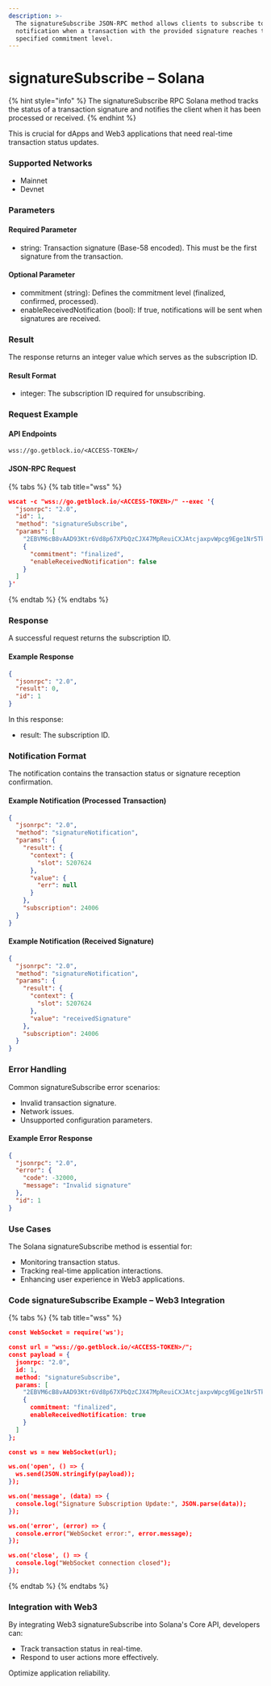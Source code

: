 ```yaml
---
description: >-
  The signatureSubscribe JSON-RPC method allows clients to subscribe to a single
  notification when a transaction with the provided signature reaches the
  specified commitment level.
---
```


# signatureSubscribe – Solana

{% hint style="info" %}
The signatureSubscribe RPC Solana method tracks the status of a transaction signature and notifies the client when it has been processed or received.&#x20;
{% endhint %}

This is crucial for dApps and Web3 applications that need real-time transaction status updates.

### Supported Networks

* Mainnet
* Devnet

### Parameters

#### Required Parameter

* string: Transaction signature (Base-58 encoded). This must be the first signature from the transaction.

#### Optional Parameter

* commitment (string): Defines the commitment level (finalized, confirmed, processed).
* enableReceivedNotification (bool): If true, notifications will be sent when signatures are received.

### Result

The response returns an integer value which serves as the subscription ID.

#### Result Format

* integer: The subscription ID required for unsubscribing.

### Request Example

#### API Endpoints

```
wss://go.getblock.io/<ACCESS-TOKEN>/
```

#### JSON-RPC Request

{% tabs %}
{% tab title="wss" %}
```json
wscat -c "wss://go.getblock.io/<ACCESS-TOKEN>/" --exec '{
  "jsonrpc": "2.0",
  "id": 1,
  "method": "signatureSubscribe",
  "params": [
    "2EBVM6cB8vAAD93Ktr6Vd8p67XPbQzCJX47MpReuiCXJAtcjaxpvWpcg9Ege1Nr5Tk3a2GFrByT7WPBjdsTycY9b",
    {
      "commitment": "finalized",
      "enableReceivedNotification": false
    }
  ]
}'
```
{% endtab %}
{% endtabs %}

### Response

A successful request returns the subscription ID.

#### Example Response

```json
{
  "jsonrpc": "2.0",
  "result": 0,
  "id": 1
}
```

In this response:

* result: The subscription ID.

### Notification Format

The notification contains the transaction status or signature reception confirmation.

#### Example Notification (Processed Transaction)

```json
{
  "jsonrpc": "2.0",
  "method": "signatureNotification",
  "params": {
    "result": {
      "context": {
        "slot": 5207624
      },
      "value": {
        "err": null
      }
    },
    "subscription": 24006
  }
}
```

#### Example Notification (Received Signature)

```json
{
  "jsonrpc": "2.0",
  "method": "signatureNotification",
  "params": {
    "result": {
      "context": {
        "slot": 5207624
      },
      "value": "receivedSignature"
    },
    "subscription": 24006
  }
}
```

### Error Handling

Common signatureSubscribe error scenarios:

* Invalid transaction signature.
* Network issues.
* Unsupported configuration parameters.

#### Example Error Response

```json
{
  "jsonrpc": "2.0",
  "error": {
    "code": -32000,
    "message": "Invalid signature"
  },
  "id": 1
}
```

### Use Cases

The Solana signatureSubscribe method is essential for:

* Monitoring transaction status.
* Tracking real-time application interactions.
* Enhancing user experience in Web3 applications.

### Code signatureSubscribe Example – Web3 Integration

{% tabs %}
{% tab title="wss" %}
```json
const WebSocket = require('ws');

const url = "wss://go.getblock.io/<ACCESS-TOKEN>/";
const payload = {
  jsonrpc: "2.0",
  id: 1,
  method: "signatureSubscribe",
  params: [
    "2EBVM6cB8vAAD93Ktr6Vd8p67XPbQzCJX47MpReuiCXJAtcjaxpvWpcg9Ege1Nr5Tk3a2GFrByT7WPBjdsTycY9b",
    {
      commitment: "finalized",
      enableReceivedNotification: true
    }
  ]
};

const ws = new WebSocket(url);

ws.on('open', () => {
  ws.send(JSON.stringify(payload));
});

ws.on('message', (data) => {
  console.log("Signature Subscription Update:", JSON.parse(data));
});

ws.on('error', (error) => {
  console.error("WebSocket error:", error.message);
});

ws.on('close', () => {
  console.log("WebSocket connection closed");
});

```
{% endtab %}
{% endtabs %}

### Integration with Web3

By integrating Web3 signatureSubscribe into Solana's Core API, developers can:

* Track transaction status in real-time.
* Respond to user actions more effectively.

Optimize application reliability.
